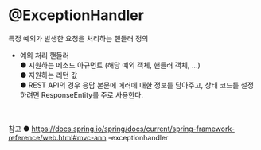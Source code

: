 # @ExceptionHandler

특정 예외가 발생한 요청을 처리하는 핸들러 정의 <br>
- 예외 처리 핸들러 <br>
● 지원하는 메소드 아규먼트 (해당 예외 객체, 핸들러 객체, ...) <br>
● 지원하는 리턴 값 <br>
● REST API의 경우 응답 본문에 에러에 대한 정보를 담아주고, 상태 코드를
설정하려면 ResponseEntity를 주로 사용한다. <br>

<br> <br> 
참고
● https://docs.spring.io/spring/docs/current/spring-framework-reference/web.html#mvc-ann
-exceptionhandler
